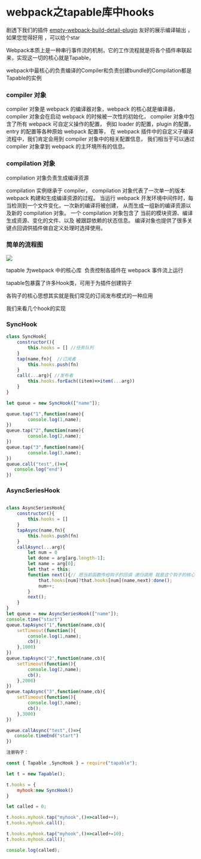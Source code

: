 # webpack之tapable库中hooks

剧透下我们的插件 [empty-webpack-build-detail-plugin](https://github.com/FreemenL/empty-webpack-build-detail-plugin) 友好的展示编译输出 ，如果您觉得好用 ，可以给个star 

Webpack本质上是一种串行事件流的机制，它的工作流程就是将各个插件串联起来，实现这一切的核心就是Tapable，

webpack中最核心的负责编译的Compiler和负责创建bundle的Compilation都是Tapable的实例

### compiler 对象
compiler 对象是 webpack 的编译器对象，webpack 的核心就是编译器，
compiler 对象会在启动 webpack 的时候被一次性的初始化，
compiler 对象中包含了所有 webpack 可自定义操作的配置，
例如 loader 的配置，plugin 的配置，entry 的配置等各种原始 webpack 配置等，
在 webpack 插件中的自定义子编译流程中，我们肯定会用到 compiler 对象中的相关配置信息，
我们相当于可以通过 compiler 对象拿到 webpack 的主环境所有的信息。


### compilation 对象

compilation 对象负责生成编译资源

compilation 实例继承于 compiler，
compilation 对象代表了一次单一的版本 webpack 构建和生成编译资源的过程。
当运行 webpack 开发环境中间件时，每当检测到一个文件变化，一次新的编译将被创建，
从而生成一组新的编译资源以及新的 compilation 对象。
一个 compilation 对象包含了 当前的模块资源、编译生成资源、变化的文件、以及 被跟踪依赖的状态信息。
编译对象也提供了很多关键点回调供插件做自定义处理时选择使用。

### 简单的流程图

<img src="https://img-blog.csdnimg.cn/20190107110801568.png?x-oss-process=image/watermark,type_ZmFuZ3poZW5naGVpdGk,shadow_10,text_aHR0cHM6Ly9ibG9nLmNzZG4ubmV0L3FxXzM3NjUzNDQ5,size_16,color_FFFFFF,t_70"/>


tapable 为webpack 中的核心库  负责控制各插件在 webpack 事件流上运行

tapable包暴露了许多Hook类，可用于为插件创建钩子

各钩子的核心思想其实就是我们常见的订阅发布模式的一种应用

我们来看几个hook的实现

### SyncHook
```js
class SyncHook{
	constructor(){
		this.hooks = [] //任务队列
	}
	tap(name,fn){  //订阅者
		this.hooks.push(fn)
	}
	call(...arg){ //发布者
		this.hooks.forEach((item)=>item(...arg))
	}
}

let queue = new SyncHook(["name"]);

queue.tap("1",function(name){
		console.log(1,name);
})
queue.tap("2",function(name){
		console.log(2,name);
})
queue.tap("3",function(name){
		console.log(3,name);
})
queue.call("test",()=>{
   console.log("end")
})

```

### AsyncSeriesHook

```js

class AsyncSeriesHook{
	constructor(){
		this.hooks = []
	}
	tapAsync(name,fn){
		this.hooks.push(fn)
	}
	callAsync(...arg){
		let num = 0
		let done = arg[arg.length-1];
		let name = arg[0];
		let that = this;
		function next(){// 把当前函数传给钩子的回调 递归调用 就是这个钩子的核心 
			that.hooks[num]?that.hooks[num](name,next):done();
			num++;
		}
		next();
	}
}
let queue = new AsyncSeriesHook(["name"]);
console.time("start")
queue.tapAsync("1",function(name,cb){
	setTimeout(function(){
		console.log(1,name);
		cb();
	},1000)
})
queue.tapAsync("2",function(name,cb){
	setTimeout(function(){
		console.log(2,name);
		cb();
	},2000)
})
queue.tapAsync("3",function(name,cb){
	setTimeout(function(){
		console.log(3,name);
		cb();
	},3000)
})

queue.callAsync("test",()=>{
   console.timeEnd("start")
})

注册钩子：

const { Tapable ,SyncHook } = require("tapable");

let t = new Tapable();

t.hooks = {
	myhook:new SyncHook()
}

let called = 0;

t.hooks.myhook.tap("myhook",()=>called++);
t.hooks.myhook.call();

t.hooks.myhook.tap("myhook",()=>called+=10);
t.hooks.myhook.call();

console.log(called);

```
